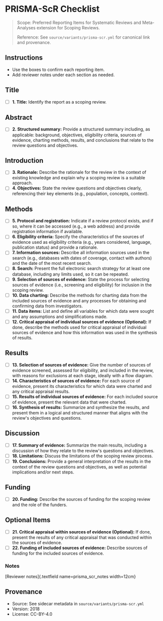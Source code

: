 # PRISMA-ScR Checklist

> Scope: Preferred Reporting Items for Systematic Reviews and Meta-Analyses extension for Scoping Reviews.
>
> Reference: See `source/variants/prisma-scr.yml` for canonical link and provenance.

## Instructions
- Use the boxes to confirm each reporting item.
- Add reviewer notes under each section as needed.

## Title

- [ ] **1. Title:** Identify the report as a scoping review.

## Abstract

- [ ] **2. Structured summary:** Provide a structured summary including, as applicable: background, objectives, eligibility criteria, sources of evidence, charting methods, results, and conclusions that relate to the review questions and objectives.

## Introduction

- [ ] **3. Rationale:** Describe the rationale for the review in the context of existing knowledge and explain why a scoping review is a suitable approach.
- [ ] **4. Objectives:** State the review questions and objectives clearly, referencing their key elements (e.g., population, concepts, context).

## Methods

- [ ] **5. Protocol and registration:** Indicate if a review protocol exists, and if so, where it can be accessed (e.g., a web address) and provide registration information if available.
- [ ] **6. Eligibility criteria:** Specify the characteristics of the sources of evidence used as eligibility criteria (e.g., years considered, language, publication status) and provide a rationale.
- [ ] **7. Information sources:** Describe all information sources used in the search (e.g., databases with dates of coverage, contact with authors) and the date of the most recent search.
- [ ] **8. Search:** Present the full electronic search strategy for at least one database, including any limits used, so it can be repeated.
- [ ] **9. Selection of sources of evidence:** State the process for selecting sources of evidence (i.e., screening and eligibility) for inclusion in the scoping review.
- [ ] **10. Data charting:** Describe the methods for charting data from the included sources of evidence and any processes for obtaining and confirming data from investigators.
- [ ] **11. Data items:** List and define all variables for which data were sought and any assumptions and simplifications made.
- [ ] **12. Critical appraisal of individual sources of evidence (Optional):** If done, describe the methods used for critical appraisal of individual sources of evidence and how this information was used in the synthesis of results.

## Results

- [ ] **13. Selection of sources of evidence:** Give the number of sources of evidence screened, assessed for eligibility, and included in the review, with reasons for exclusions at each stage, ideally with a flow diagram.
- [ ] **14. Characteristics of sources of evidence:** For each source of evidence, present its characteristics for which data were charted and any critical appraisal results.
- [ ] **15. Results of individual sources of evidence:** For each included source of evidence, present the relevant data that were charted.
- [ ] **16. Synthesis of results:** Summarize and synthesize the results, and present them in a logical and structured manner that aligns with the review's objectives and questions.

## Discussion

- [ ] **17. Summary of evidence:** Summarize the main results, including a discussion of how they relate to the review's questions and objectives.
- [ ] **18. Limitations:** Discuss the limitations of the scoping review process.
- [ ] **19. Conclusions:** Provide a general interpretation of the results in the context of the review questions and objectives, as well as potential implications and/or next steps.

## Funding

- [ ] **20. Funding:** Describe the sources of funding for the scoping review and the role of the funders.

## Optional Items
- [ ] **21. Critical appraisal within sources of evidence (Optional):** If done, present the results of any critical appraisal that was conducted within the sources of evidence.
- [ ] **22. Funding of included sources of evidence:** Describe sources of funding for the included sources of evidence.

### Notes
[Reviewer notes]{.textfield name=prisma_scr_notes width=12cm}

## Provenance
- Source: See sidecar metadata in `source/variants/prisma-scr.yml`
- Version: 2018
- License: CC-BY-4.0